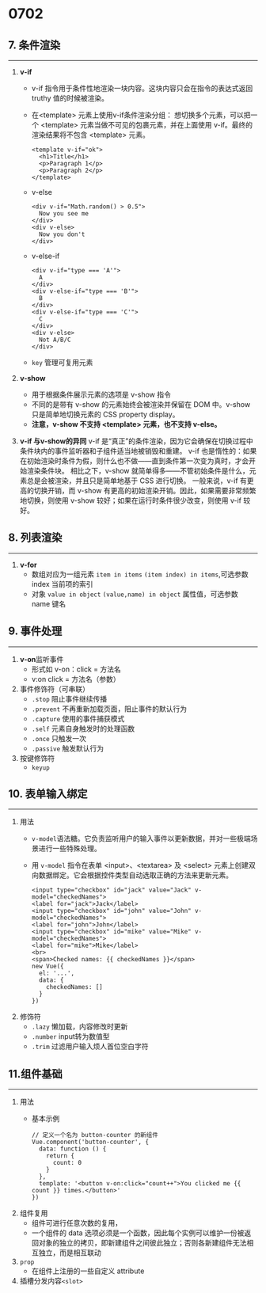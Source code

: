 # 0702

## 7. 条件渲染

___

1. **v-if**
    - v-if 指令用于条件性地渲染一块内容。这块内容只会在指令的表达式返回 truthy 值的时候被渲染。
    - 在\<template> 元素上使用v-if条件渲染分组：
        想切换多个元素，可以把一个 \<template> 元素当做不可见的包裹元素，并在上面使用 v-if。最终的渲染结果将不包含 \<template> 元素。

          <template v-if="ok">
            <h1>Title</h1>
            <p>Paragraph 1</p>
            <p>Paragraph 2</p>
          </template>

    - v-else

          <div v-if="Math.random() > 0.5">
            Now you see me
          </div>
          <div v-else>
            Now you don't
          </div>

    - v-else-if

          <div v-if="type === 'A'">
            A
          </div>
          <div v-else-if="type === 'B'">
            B
          </div>
          <div v-else-if="type === 'C'">
            C
          </div>
          <div v-else>
            Not A/B/C
          </div>

    - `key` 管理可复用元素
2. **v-show**
    - 用于根据条件展示元素的选项是 v-show 指令
    - 不同的是带有 v-show 的元素始终会被渲染并保留在 DOM 中。v-show 只是简单地切换元素的 CSS property display。
    - **注意，v-show 不支持 \<template> 元素，也不支持 v-else。**

3. **v-if 与v-show的异同**
v-if 是“真正”的条件渲染，因为它会确保在切换过程中条件块内的事件监听器和子组件适当地被销毁和重建。
v-if 也是惰性的：如果在初始渲染时条件为假，则什么也不做——直到条件第一次变为真时，才会开始渲染条件块。
相比之下，v-show 就简单得多——不管初始条件是什么，元素总是会被渲染，并且只是简单地基于 CSS 进行切换。
一般来说，v-if 有更高的切换开销，而 v-show 有更高的初始渲染开销。因此，如果需要非常频繁地切换，则使用 v-show 较好；如果在运行时条件很少改变，则使用 v-if 较好。

## 8. 列表渲染

___

1. **v-for**
    - 数组对应为一组元素 `item in items` `(item index) in items`,可选参数 index 当前项的索引
    - 对象 `value in object` `(value,name) in object` 属性值，可选参数 name 键名

## 9. 事件处理

___

1. **v-on**监听事件
    - 形式如 v-on：click = 方法名
    - v:on click = 方法名（参数）
2. 事件修饰符（可串联）
    - `.stop` 阻止事件继续传播
    - `.prevent` 不再重新加载页面，阻止事件的默认行为
    - `.capture` 使用的事件捕获模式
    - `.self` 元素自身触发时的处理函数
    - `.once` 只触发一次
    - `.passive` 触发默认行为
3. 按键修饰符
    - `keyup`

## 10. 表单输入绑定

___

1. 用法
    - `v-model`语法糖。它负责监听用户的输入事件以更新数据，并对一些极端场景进行一些特殊处理。
    - 用 `v-model` 指令在表单 \<input>、\<textarea> 及 \<select> 元素上创建双向数据绑定。它会根据控件类型自动选取正确的方法来更新元素。

          <input type="checkbox" id="jack" value="Jack" v-model="checkedNames">
          <label for="jack">Jack</label>
          <input type="checkbox" id="john" value="John" v-model="checkedNames">
          <label for="john">John</label>
          <input type="checkbox" id="mike" value="Mike" v-model="checkedNames">
          <label for="mike">Mike</label>
          <br>
          <span>Checked names: {{ checkedNames }}</span>
          new Vue({
            el: '...',
            data: {
              checkedNames: []
            }
          })

2. 修饰符
    - `.lazy` 懒加载，内容修改时更新
    - `.number` input转为数值型
    - `.trim` 过滤用户输入烦人首位空白字符

## 11.组件基础

___

1. 用法
    - 基本示例

          // 定义一个名为 button-counter 的新组件
          Vue.component('button-counter', {
            data: function () {
              return {
                count: 0
              }
            },
            template: '<button v-on:click="count++">You clicked me {{ count }} times.</button>'
          })

2. 组件复用
    - 组件可进行任意次数的复用，
    - 一个组件的 data 选项必须是一个函数，因此每个实例可以维护一份被返回对象的独立的拷贝，即新建组件之间彼此独立；否则各新建组件无法相互独立，而是相互联动
3. `prop`
    - 在组件上注册的一些自定义 attribute
4. 插槽分发内容`<slot>`
